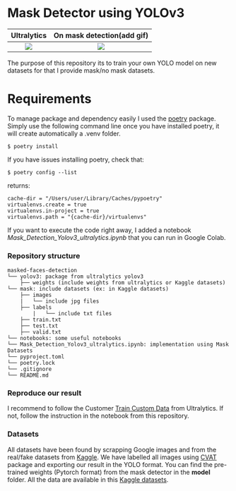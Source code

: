 # Mask Detector using YOLOv3

Ultralytics                |  On mask detection(add gif)
:-------------------------:|:-------------------------:
![](https://avatars1.githubusercontent.com/u/26833451?s=280&v=4)  |  ![](https://avatars1.githubusercontent.com/u/26833451?s=280&v=4)


The purpose of this repository its to train your own YOLO model on new datasets for that I provide mask/no mask datasets.

# Requirements
To manage package and dependency easily I used the [poetry](https://python-poetry.org/) package.
Simply use the following command line once you have installed poetry, it will create automatically a .venv folder.
```
$ poetry install 
```
If you have issues installing poetry, check that:
```
$ poetry config --list
```
returns:
```
cache-dir = "/Users/user/Library/Caches/pypoetry"
virtualenvs.create = true
virtualenvs.in-project = true
virtualenvs.path = "{cache-dir}/virtualenvs"
```

If you want to execute the code right away, I added a notebook *Mask_Detection_Yolov3_ultralytics.ipynb* that you can run in Google Colab.

### Repository structure
```
masked-faces-detection
└── yolov3: package from ultralytics yolov3 
    ├── weights (include weights from ultralytics or Kaggle datasets)
└── mask: include datasets (ex: in Kaggle datasets)
    ├── images
    |   └── include jpg files
    ├── labels
        |   └── include txt files
    ├── train.txt
    ├── test.txt
    ├── valid.txt
└── notebooks: some useful notebooks
└── Mask_Detection_Yolov3_ultralytics.ipynb: implementation using Mask Datasets
└── pyproject.toml
└── poetry.lock
└── .gitignore
└── README.md
```
### Reproduce our result
I recommend to follow the Customer [Train Custom Data](https://github.com/ultralytics/yolov3/wiki/Train-Custom-Data) from Ultralytics.
If not, follow the instruction in the notebook from this repository. 

### Datasets

All datasets have been found by scrapping Google images and from the real/fake datasets from  [Kaggle](https://www.kaggle.com/ciplab/real-and-fake-face-detection?).
We have labelled all images using [CVAT](https://github.com/opencv/cvat) package and exporting our result in the YOLO format.
You can find the pre-trained weights (Pytorch format) from the mask detector in the **model** folder.
All the data are available in this [Kaggle datasets](https://www.kaggle.com/alexandralorenzo/maskdetection).


